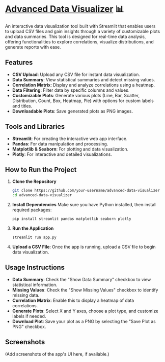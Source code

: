 # [Advanced Data Visualizer](https://datavisualizer-d47uf6sqwormk3fnestioz.streamlit.app/) 📊

An interactive data visualization tool built with Streamlit that enables users to upload CSV files and gain insights through a variety of customizable plots and data summaries. This tool is designed for real-time data analysis, offering functionalities to explore correlations, visualize distributions, and generate reports with ease.

## Features

- **CSV Upload**: Upload any CSV file for instant data visualization.
- **Data Summary**: View statistical summaries and detect missing values.
- **Correlation Matrix**: Display and analyze correlations using a heatmap.
- **Data Filtering**: Filter data by specific columns and values.
- **Customizable Plots**: Generate various plots (Line, Bar, Scatter, Distribution, Count, Box, Heatmap, Pie) with options for custom labels and titles.
- **Downloadable Plots**: Save generated plots as PNG images.

## Tools and Libraries

- **Streamlit**: For creating the interactive web app interface.
- **Pandas**: For data manipulation and processing.
- **Matplotlib & Seaborn**: For plotting and data visualization.
- **Plotly**: For interactive and detailed visualizations.

## How to Run the Project

1. **Clone the Repository**
    ```bash
    git clone https://github.com/your-username/advanced-data-visualizer.git
    cd advanced-data-visualizer
    ```

2. **Install Dependencies**
    Make sure you have Python installed, then install required packages:
    ```bash
    pip install streamlit pandas matplotlib seaborn plotly
    ```

3. **Run the Application**
    ```bash
    streamlit run app.py
    ```

4. **Upload a CSV File**: Once the app is running, upload a CSV file to begin data visualization.

## Usage Instructions

- **Data Summary**: Check the "Show Data Summary" checkbox to view statistical information.
- **Missing Values**: Check the "Show Missing Values" checkbox to identify missing data.
- **Correlation Matrix**: Enable this to display a heatmap of data correlations.
- **Generate Plots**: Select X and Y axes, choose a plot type, and customize labels if needed.
- **Download Plot**: Save your plot as a PNG by selecting the "Save Plot as PNG" checkbox.

## Screenshots

(Add screenshots of the app's UI here, if available.)


